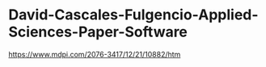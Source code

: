 # David-Cascales-Fulgencio-Applied-Sciences-Paper-Software
https://www.mdpi.com/2076-3417/12/21/10882/htm
